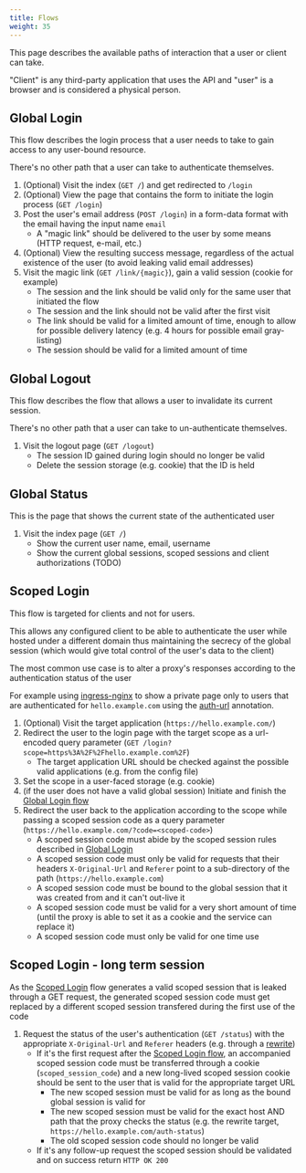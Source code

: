 ```yaml
---
title: Flows
weight: 35
---
```


This page describes the available paths of interaction that a user or client can take.

"Client" is any third-party application that uses the API and "user" is a browser and is considered a physical person.

## Global Login

This flow describes the login process that a user needs to take to gain access to any user-bound resource.

There's no other path that a user can take to authenticate themselves.

1. (Optional) Visit the index (`GET /`) and get redirected to `/login`
2. (Optional) View the page that contains the form to initiate the login process (`GET /login`)
3. Post the user's email address (`POST /login`) in a form-data format with the email having the input name `email`
    - A "magic link" should be delivered to the user by some means (HTTP request, e-mail, etc.)
4. (Optional) View the resulting success message, regardless of the actual existence of the user (to avoid leaking valid email addresses)
5. Visit the magic link (`GET /link/{magic}`), gain a valid session (cookie for example)
    - The session and the link should be valid only for the same user that initiated the flow
    - The session and the link should not be valid after the first visit
    - The link should be valid for a limited amount of time, enough to allow for possible delivery latency (e.g. 4 hours for possible email gray-listing)
    - The session should be valid for a limited amount of time

## Global Logout

This flow describes the flow that allows a user to invalidate its current session.

There's no other path that a user can take to un-authenticate themselves.

1. Visit the logout page (`GET /logout`)
    - The session ID gained during login should no longer be valid
    - Delete the session storage (e.g. cookie) that the ID is held

## Global Status

This is the page that shows the current state of the authenticated user

1. Visit the index page (`GET /`)
    - Show the current user name, email, username
    - Show the current global sessions, scoped sessions and client authorizations (TODO)

## Scoped Login

This flow is targeted for clients and not for users.

This allows any configured client to be able to authenticate the user while hosted under a different domain
thus maintaining the secrecy of the global session (which would give total control of the user's data to the client)

The most common use case is to alter a proxy's responses according to the authentication status of the user

For example using [ingress-nginx](https://kubernetes.github.io/ingress-nginx/) to show a private page only to users that are authenticated for `hello.example.com` using the [auth-url](https://kubernetes.github.io/ingress-nginx/examples/auth/oauth-external-auth/) annotation.

1. (Optional) Visit the target application (`https://hello.example.com/`)
2. Redirect the user to the login page with the target scope as a url-encoded query parameter (`GET /login?scope=https%3A%2F%2Fhello.example.com%2F`)
    - The target application URL should be checked against the possible valid applications (e.g. from the config file)
3. Set the scope in a user-faced storage (e.g. cookie)
4. (if the user does not have a valid global session) Initiate and finish the [Global Login flow](#global-login)
5. Redirect the user back to the application according to the scope while passing a scoped session code as a query parameter (`https://hello.example.com/?code=<scoped-code>`)
    - A scoped session code must abide by the scoped session rules described in [Global Login](#global-login)
    - A scoped session code must only be valid for requests that their headers `X-Original-Url` and `Referer` point to a sub-directory of the path (`https://hello.example.com`)
    - A scoped session code must be bound to the global session that it was created from and it can't out-live it
    - A scoped session code must be valid for a very short amount of time (until the proxy is able to set it as a cookie and the service can replace it)
    - A scoped session code must only be valid for one time use

## Scoped Login - long term session

As the [Scoped Login](#scoped-login) flow generates a valid scoped session that is leaked through a GET request, the generated scoped session code must get replaced by a different scoped session transfered during the first use of the code

1. Request the status of the user's authentication (`GET /status`) with the appropriate `X-Original-Url` and `Referer` headers (e.g. through a [rewrite](https://kubernetes.github.io/ingress-nginx/examples/rewrite/))
    - If it's the first request after the [Scoped Login flow](#scoped-login), an accompanied scoped session code must be transferred through a cookie (`scoped_session_code`) and a new long-lived scoped session cookie should be sent to the user that is valid for the appropriate target URL
      - The new scoped session must be valid for as long as the bound global session is valid for
      - The new scoped session must be valid for the exact host AND path that the proxy checks the status (e.g. the rewrite target, `https://hello.example.com/auth-status`)
      - The old scoped session code should no longer be valid
    - If it's any follow-up request the scoped session should be validated and on success return `HTTP OK 200`
